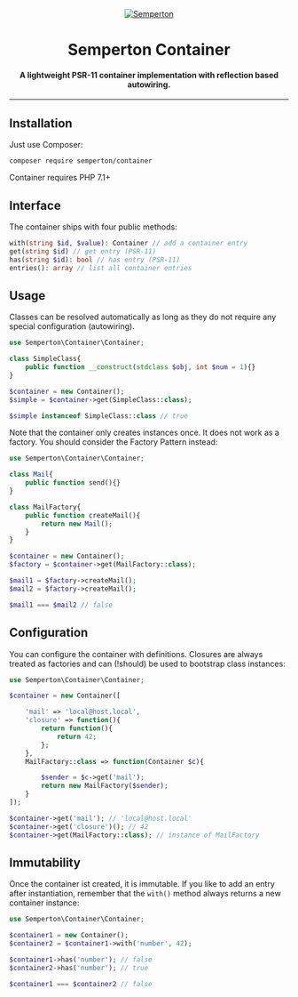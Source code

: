 <div align="center">
<a href="https://github.com/semperton">
<img src="https://avatars0.githubusercontent.com/u/76976189?s=140" alt="Semperton" />
</a>
<h1>Semperton Container</h1>
<h4>A lightweight PSR-11 container implementation with reflection based autowiring.</h4>
</div>

<hr/>

## Installation

Just use Composer:

```
composer require semperton/container
```
Container requires PHP 7.1+

## Interface

The container ships with four public methods:

```php
with(string $id, $value): Container // add a container entry
get(string $id) // get entry (PSR-11)
has(string $id): bool // has entry (PSR-11)
entries(): array // list all container entries
```

## Usage

Classes can be resolved automatically as long as they do not require any special configuration (autowiring).

```php
use Semperton\Container\Container;

class SimpleClass{
	public function __construct(stdclass $obj, int $num = 1){}
}

$container = new Container();
$simple = $container->get(SimpleClass::class);

$simple instanceof SimpleClass::class // true
```

Note that the container only creates instances once. It does not work as a factory. You should consider the Factory Pattern instead:

```php
use Semperton\Container\Container;

class Mail{
	public function send(){}
}

class MailFactory{
	public function createMail(){
		return new Mail();
	}
}

$container = new Container();
$factory = $container->get(MailFactory::class);

$mail1 = $factory->createMail();
$mail2 = $factory->createMail();

$mail1 === $mail2 // false
```

## Configuration

You can configure the container with definitions. Closures are always treated as factories and can (!should) be used to bootstrap class instances:

```php
use Semperton\Container\Container;

$container = new Container([

	'mail' => 'local@host.local',
	'closure' => function(){
		return function(){
			return 42;
		};
	},
	MailFactory::class => function(Container $c){

		$sender = $c->get('mail');
		return new MailFactory($sender);
	}
]);

$container->get('mail'); // 'local@host.local'
$container->get('closure')(); // 42
$container->get(MailFactory::class); // instance of MailFactory
```

## Immutability

Once the container ist created, it is immutable. If you like to add an entry after instantiation, remember that the ```with()``` method always returns a new container instance:

```php
use Semperton\Container\Container;

$container1 = new Container();
$container2 = $container1->with('number', 42);

$container1->has('number'); // false
$container2->has('number'); // true

$container1 === $container2 // false
```